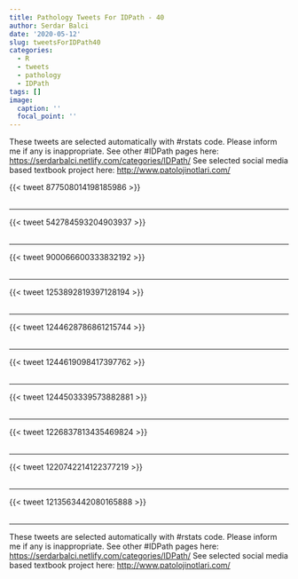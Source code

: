 ```yaml
---
title: Pathology Tweets For IDPath - 40
author: Serdar Balci
date: '2020-05-12'
slug: tweetsForIDPath40
categories:
  - R
  - tweets
  - pathology
  - IDPath
tags: []
image:
  caption: ''
  focal_point: ''
---
```



These tweets are selected automatically with #rstats code. Please inform me if any is inappropriate.
See other #IDPath pages here: https://serdarbalci.netlify.com/categories/IDPath/ 
See selected social media based textbook project here: http://www.patolojinotlari.com/

{{< tweet 877508014198185986 >}}
<br>
<br>
<hr>
{{< tweet 542784593204903937 >}}
<br>
<br>
<hr>
{{< tweet 900066600333832192 >}}
<br>
<br>
<hr>
{{< tweet 1253892819397128194 >}}
<br>
<br>
<hr>
{{< tweet 1244628786861215744 >}}
<br>
<br>
<hr>
{{< tweet 1244619098417397762 >}}
<br>
<br>
<hr>
{{< tweet 1244503339573882881 >}}
<br>
<br>
<hr>
{{< tweet 1226837813435469824 >}}
<br>
<br>
<hr>
{{< tweet 1220742214122377219 >}}
<br>
<br>
<hr>
{{< tweet 1213563442080165888 >}}
<br>
<br>
<hr>


These tweets are selected automatically with #rstats code. Please inform me if any is inappropriate.
See other #IDPath pages here: https://serdarbalci.netlify.com/categories/IDPath/ 
See selected social media based textbook project here: http://www.patolojinotlari.com/
